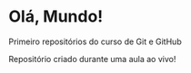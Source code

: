 # Olá, Mundo!

 Primeiro repositórios do curso de Git e GitHub

 Repositório criado durante uma aula ao vivo!
